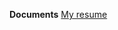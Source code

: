 **Documents**
[My resume](https://docs.google.com/document/d/1rAaz1npJsNaA1Z4rRAQerH271eRiXhrEhwdmj5DxFQg/edit?usp=sharing)
